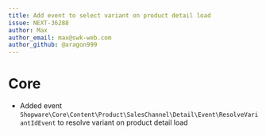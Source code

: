 ```yaml
---
title: Add event to select variant on product detail load
issue: NEXT-36288
author: Max
author_email: max@swk-web.com
author_github: @aragon999
---
```

# Core
* Added event `Shopware\Core\Content\Product\SalesChannel\Detail\Event\ResolveVariantIdEvent` to resolve variant on product detail load
